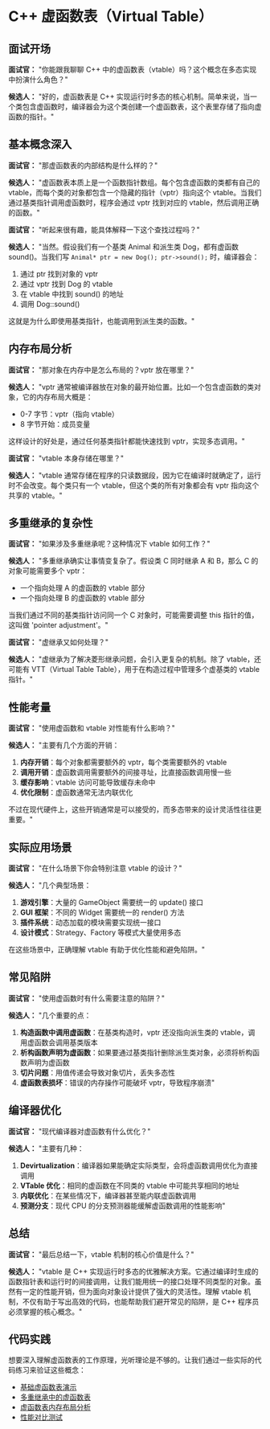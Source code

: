 # C++ 虚函数表（Virtual Table）

## 面试开场

**面试官：** "你能跟我聊聊 C++ 中的虚函数表（vtable）吗？这个概念在多态实现中扮演什么角色？"

**候选人：** "好的，虚函数表是 C++ 实现运行时多态的核心机制。简单来说，当一个类包含虚函数时，编译器会为这个类创建一个虚函数表，这个表里存储了指向虚函数的指针。"

## 基本概念深入

**面试官：** "那虚函数表的内部结构是什么样的？"

**候选人：** "虚函数表本质上是一个函数指针数组。每个包含虚函数的类都有自己的 vtable，而每个类的对象都包含一个隐藏的指针（vptr）指向这个 vtable。当我们通过基类指针调用虚函数时，程序会通过 vptr 找到对应的 vtable，然后调用正确的函数。"

**面试官：** "听起来很有趣，能具体解释一下这个查找过程吗？"

**候选人：** "当然。假设我们有一个基类 Animal 和派生类 Dog，都有虚函数 sound()。当我们写 `Animal* ptr = new Dog(); ptr->sound();` 时，编译器会：
1. 通过 ptr 找到对象的 vptr
2. 通过 vptr 找到 Dog 的 vtable  
3. 在 vtable 中找到 sound() 的地址
4. 调用 Dog::sound()

这就是为什么即使用基类指针，也能调用到派生类的函数。"

## 内存布局分析

**面试官：** "那对象在内存中是怎么布局的？vptr 放在哪里？"

**候选人：** "vptr 通常被编译器放在对象的最开始位置。比如一个包含虚函数的类对象，它的内存布局大概是：
- 0-7 字节：vptr（指向 vtable）
- 8 字节开始：成员变量

这样设计的好处是，通过任何基类指针都能快速找到 vptr，实现多态调用。"

**面试官：** "vtable 本身存储在哪里？"

**候选人：** "vtable 通常存储在程序的只读数据段，因为它在编译时就确定了，运行时不会改变。每个类只有一个 vtable，但这个类的所有对象都会有 vptr 指向这个共享的 vtable。"

## 多重继承的复杂性

**面试官：** "如果涉及多重继承呢？这种情况下 vtable 如何工作？"

**候选人：** "多重继承确实让事情变复杂了。假设类 C 同时继承 A 和 B，那么 C 的对象可能需要多个 vptr：
- 一个指向处理 A 的虚函数的 vtable 部分
- 一个指向处理 B 的虚函数的 vtable 部分

当我们通过不同的基类指针访问同一个 C 对象时，可能需要调整 this 指针的值，这叫做 'pointer adjustment'。"

**面试官：** "虚继承又如何处理？"

**候选人：** "虚继承为了解决菱形继承问题，会引入更复杂的机制。除了 vtable，还可能有 VTT（Virtual Table Table），用于在构造过程中管理多个虚基类的 vtable 指针。"

## 性能考量

**面试官：** "使用虚函数和 vtable 对性能有什么影响？"

**候选人：** "主要有几个方面的开销：
1. **内存开销**：每个对象都需要额外的 vptr，每个类需要额外的 vtable
2. **调用开销**：虚函数调用需要额外的间接寻址，比直接函数调用慢一些
3. **缓存影响**：vtable 访问可能导致缓存未命中
4. **优化限制**：虚函数通常无法内联优化

不过在现代硬件上，这些开销通常是可以接受的，而多态带来的设计灵活性往往更重要。"

## 实际应用场景

**面试官：** "在什么场景下你会特别注意 vtable 的设计？"

**候选人：** "几个典型场景：
1. **游戏引擎**：大量的 GameObject 需要统一的 update() 接口
2. **GUI 框架**：不同的 Widget 需要统一的 render() 方法  
3. **插件系统**：动态加载的模块需要实现统一接口
4. **设计模式**：Strategy、Factory 等模式大量使用多态

在这些场景中，正确理解 vtable 有助于优化性能和避免陷阱。"

## 常见陷阱

**面试官：** "使用虚函数时有什么需要注意的陷阱？"

**候选人：** "几个重要的点：
1. **构造函数中调用虚函数**：在基类构造时，vptr 还没指向派生类的 vtable，调用虚函数会调用基类版本
2. **析构函数声明为虚函数**：如果要通过基类指针删除派生类对象，必须将析构函数声明为虚函数
3. **切片问题**：用值传递会导致对象切片，丢失多态性
4. **虚函数表损坏**：错误的内存操作可能破坏 vptr，导致程序崩溃"

## 编译器优化

**面试官：** "现代编译器对虚函数有什么优化？"

**候选人：** "主要有几种：
1. **Devirtualization**：编译器如果能确定实际类型，会将虚函数调用优化为直接调用
2. **VTable 优化**：相同的虚函数在不同类的 vtable 中可能共享相同的地址
3. **内联优化**：在某些情况下，编译器甚至能内联虚函数调用
4. **预测分支**：现代 CPU 的分支预测器能缓解虚函数调用的性能影响"

## 总结

**面试官：** "最后总结一下，vtable 机制的核心价值是什么？"

**候选人：** "vtable 是 C++ 实现运行时多态的优雅解决方案。它通过编译时生成的函数指针表和运行时的间接调用，让我们能用统一的接口处理不同类型的对象。虽然有一定的性能开销，但为面向对象设计提供了强大的灵活性。理解 vtable 机制，不仅有助于写出高效的代码，也能帮助我们避开常见的陷阱，是 C++ 程序员必须掌握的核心概念。"

## 代码实践

想要深入理解虚函数表的工作原理，光听理论是不够的。让我们通过一些实际的代码练习来验证这些概念：

- [基础虚函数表演示](../../MyOutput/02-C++object/CodeOut/vtable/vtable_basic_demo.cpp)
- [多重继承中的虚函数表](../../MyOutput/02-C++object/CodeOut/vtable/vtable_multiple_inheritance.cpp)  
- [虚函数表内存布局分析](../../MyOutput/02-C++object/CodeOut/vtable/vtable_memory_layout.cpp)
- [性能对比测试](../../MyOutput/02-C++object/CodeOut/vtable/vtable_performance_test.cpp)
